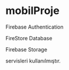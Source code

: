 # mobilProje

Firebase Authentication

FireStore Database

Firebase Storage

servisleri kullanılmıştır.

